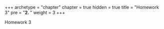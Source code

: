 +++
archetype = "chapter"
chapter = true
hidden = true
title = "Homework 3"
pre = "<b>2. </b>"
weight = 3
+++

Homework 3